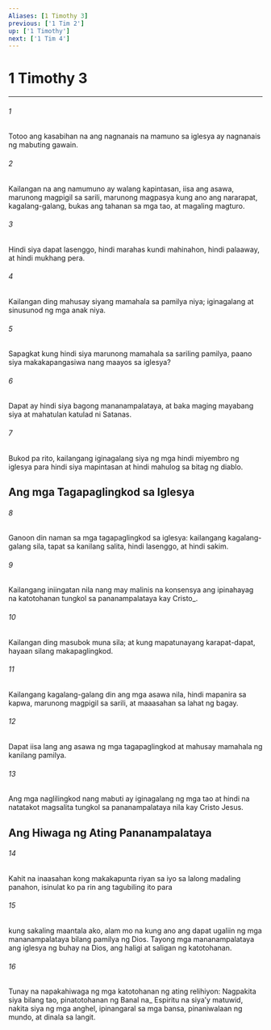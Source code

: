 ```yaml
---
Aliases: [1 Timothy 3]
previous: ['1 Tim 2']
up: ['1 Timothy']
next: ['1 Tim 4']
---
```

# 1 Timothy 3

***






















###### 1 










Totoo ang kasabihan na ang nagnanais na mamuno sa iglesya ay nagnanais ng mabuting gawain. 





















###### 2 










Kailangan na ang namumuno ay walang kapintasan, iisa ang asawa, marunong magpigil sa sarili, marunong magpasya kung ano ang nararapat, kagalang-galang, bukas ang tahanan sa mga tao, at magaling magturo. 





















###### 3 










Hindi siya dapat lasenggo, hindi marahas kundi mahinahon, hindi palaaway, at hindi mukhang pera. 





















###### 4 










Kailangan ding mahusay siyang mamahala sa pamilya niya; iginagalang at sinusunod ng mga anak niya. 





















###### 5 










Sapagkat kung hindi siya marunong mamahala sa sariling pamilya, paano siya makakapangasiwa nang maayos sa iglesya? 





















###### 6 










Dapat ay hindi siya bagong mananampalataya, at baka maging mayabang siya at mahatulan katulad ni Satanas. 





















###### 7 










Bukod pa rito, kailangang iginagalang siya ng mga hindi miyembro ng iglesya para hindi siya mapintasan at hindi mahulog sa bitag ng diablo.

## Ang mga Tagapaglingkod sa Iglesya 





















###### 8 










Ganoon din naman sa mga tagapaglingkod sa iglesya: kailangang kagalang-galang sila, tapat sa kanilang salita, hindi lasenggo, at hindi sakim. 





















###### 9 










Kailangang iniingatan nila nang may malinis na konsensya ang ipinahayag na katotohanan tungkol sa pananampalataya kay Cristo_. 





















###### 10 










Kailangan ding masubok muna sila; at kung mapatunayang karapat-dapat, hayaan silang makapaglingkod. 





















###### 11 










Kailangang kagalang-galang din ang mga asawa nila, hindi mapanira sa kapwa, marunong magpigil sa sarili, at maaasahan sa lahat ng bagay. 





















###### 12 










Dapat iisa lang ang asawa ng mga tagapaglingkod at mahusay mamahala ng kanilang pamilya. 





















###### 13 










Ang mga naglilingkod nang mabuti ay iginagalang ng mga tao at hindi na natatakot magsalita tungkol sa pananampalataya nila kay Cristo Jesus.

## Ang Hiwaga ng Ating Pananampalataya 





















###### 14 










Kahit na inaasahan kong makakapunta riyan sa iyo sa lalong madaling panahon, isinulat ko pa rin ang tagubiling ito para 





















###### 15 










kung sakaling maantala ako, alam mo na kung ano ang dapat ugaliin ng mga mananampalataya bilang pamilya ng Dios. Tayong mga mananampalataya ang iglesya ng buhay na Dios, ang haligi at saligan ng katotohanan. 





















###### 16 










Tunay na napakahiwaga ng mga katotohanan ng ating relihiyon: Nagpakita siya bilang tao, pinatotohanan ng Banal na_ Espiritu na siyaʼy matuwid, nakita siya ng mga anghel, ipinangaral sa mga bansa, pinaniwalaan ng mundo, at dinala sa langit.
